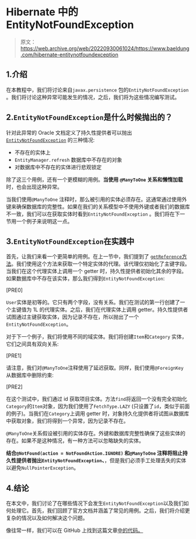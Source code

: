 # Hibernate 中的 EntityNotFoundException

> 原文：<https://web.archive.org/web/20220930061024/https://www.baeldung.com/hibernate-entitynotfoundexception>

## 1.介绍

在本教程中，我们将讨论来自`javax.persistence` 包的`EntityNotFoundException` 。我们将讨论这种异常可能发生的情况，之后，我们将为这些情况编写测试。

## 2.`EntityNotFoundException`是什么时候抛出的？

针对此异常的 Oracle 文档定义了持久性提供者可以抛出 [`EntityNotFoundException`](https://web.archive.org/web/20220625072049/https://docs.oracle.com/javaee/7/api/javax/persistence/EntityNotFoundException.html) 的三种情况:

*   不存在的实体上
*   `EntityManager.refresh` 数据库中不存在的对象
*   对数据库中不存在的实体进行悲观锁定

除了这三个用例，还有一个更模糊的用例。**当使用** **`@ManyToOne` 关系和懒惰加载**时，也会出现这种异常。

当我们使用`@ManyToOne` 注释时，那么被引用的实体必须存在。这通常通过使用外键来确保数据库的完整性。如果在我们的关系模型中不使用外键或者我们的数据库不一致，我们可以在获取实体时看到`EntityNotFoundException` 。我们将在下一节用一个例子来说明这一点。

## 3.`EntityNotFoundException`在实践中

首先，让我们来看一个更简单的用例。在上一节中，我们提到了 [`getReference`方法](/web/20220625072049/https://www.baeldung.com/jpa-entity-manager-get-reference)。我们使用这个方法来获取一个特定实体的代理。该代理仅初始化了主键字段。当我们在这个代理实体上调用一个 getter 时，持久性提供者初始化其余的字段。如果数据库中不存在该实体，那么我们得到`EntityNotFoundException`:

[PRE0]

`User`实体是初等的。它只有两个字段，没有关系。我们在测试的第一行创建了一个主键值为 1L 的代理实体。之后，我们在代理实体上调用 getter。持久性提供者试图通过主键获取实体，因为记录不存在，所以抛出了一个`EntityNotFoundException`。

对于下一个例子，我们将使用不同的域实体。我们将创建`Item`和`Category` 实体，它们之间具有双向关系:

[PRE1]

请注意，我们对`@ManyToOne`注释使用了延迟获取。同样，我们使用`@ForeignKey` 从数据库中删除约束:

[PRE2]

在这个测试中，我们通过 id 获取项目实体。方法`find`将返回一个没有完全初始化`Category`的`Item`对象，因为我们使用了`FetchType.LAZY` (只设置了`id`，类似于前面的例子)。当我们在`Category`上调用 getter 时，对象持久化提供者将试图从数据库中获取对象，我们将得到一个异常，因为记录不存在。

`@ManyToOne`关系假设被引用的实体存在。外键和数据库完整性确保了这些实体的存在。如果不是这种情况，有一种方法可以忽略缺失的实体。

**结合`@NotFound(action = NotFoundAction.IGNORE)` 和`@ManyToOne` 注释将阻止持久性提供者抛出`EntityNotFoundException`、**，但是我们必须手工处理丢失的实体以避免`NullPointerException`。

## 4.结论

在本文中，我们讨论了在哪些情况下会发生`EntityNotFoundException`以及我们如何处理它。首先，我们回顾了官方文档并涵盖了常见的用例。之后，我们将介绍更复杂的情况以及如何解决这个问题。

像往常一样，我们可以在 GitHub 上找到这篇文章[中的代码。](https://web.archive.org/web/20220625072049/https://github.com/eugenp/tutorials/tree/master/persistence-modules/hibernate-exceptions)